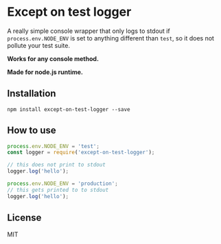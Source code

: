 # Except on test logger

A really simple console wrapper that only logs to stdout if `process.env.NODE_ENV` is set to anything different than `test`, so it does not pollute your test suite.

**Works for any console method.**

**Made for node.js runtime.**

## Installation

`npm install except-on-test-logger --save`

## How to use

```javascript
process.env.NODE_ENV = 'test';
const logger = require('except-on-test-logger');

// this does not print to stdout
logger.log('hello');

process.env.NODE_ENV = 'production';
// this gets printed to to stdout
logger.log('hello');


```

## License

MIT
